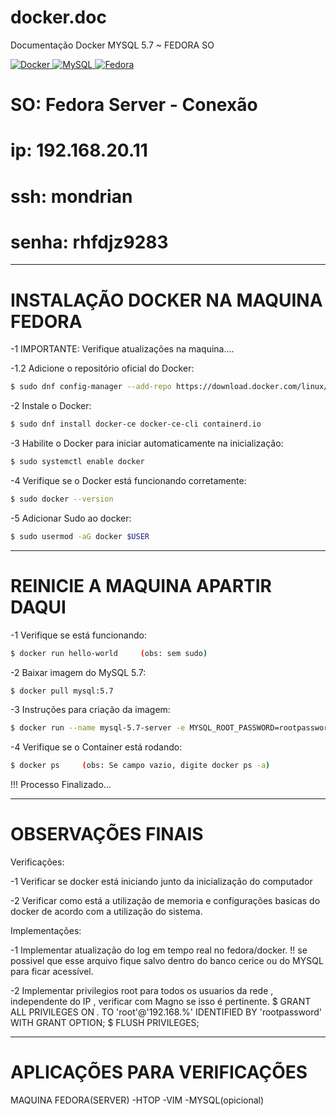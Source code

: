 # docker.doc 
Documentação Docker MYSQL 5.7 ~ FEDORA SO
<p align="left">
    <a href="#">
        <img 
            alt="Docker" 
            title="Docker" 
            src="https://cdn.jsdelivr.net/gh/devicons/devicon@latest/icons/docker/docker-original-wordmark.svg"
        />
    </a>
    <a href="#">
        <img 
            alt="MySQL" 
            title="MySQL" 
            src="https://cdn.jsdelivr.net/gh/devicons/devicon@latest/icons/mysql/mysql-original-wordmark.svg"
        />
    </a>
    <a href="#" >
        <img 
            alt="Fedora" 
            title="Fedora" 
            src="https://cdn.jsdelivr.net/gh/devicons/devicon@latest/icons/fedora/fedora-original.svg"
        />
    </a>
</p>

# SO:     Fedora Server - Conexão
# ip:     192.168.20.11
# ssh:    mondrian
# senha:  rhfdjz9283

---------------------------------------------
#    INSTALAÇÃO DOCKER NA MAQUINA FEDORA

-1	IMPORTANTE: Verifique atualizações na maquina....

-1.2	Adicione o repositório oficial do Docker:
```bash
$ sudo dnf config-manager --add-repo https://download.docker.com/linux/fedora/docker-ce.repo
```
-2	Instale o Docker:
```bash
$ sudo dnf install docker-ce docker-ce-cli containerd.io
```
-3	Habilite o Docker para iniciar automaticamente na inicialização:
```bash
$ sudo systemctl enable docker
```
-4	Verifique se o Docker está funcionando corretamente:
```bash
$ sudo docker --version
```
-5	Adicionar Sudo ao docker:
```bash
$ sudo usermod -aG docker $USER
```
-------------------------------------------
#    REINICIE A MAQUINA APARTIR DAQUI

-1	Verifique se está funcionando:
```bash
$ docker run hello-world     (obs: sem sudo)
```
-2	Baixar imagem do MySQL 5.7:
```bash
$ docker pull mysql:5.7
```
-3	Instruções para criação da imagem:
```bash
$ docker run --name mysql-5.7-server -e MYSQL_ROOT_PASSWORD=rootpassword -e MYSQL_DATABASE=cerice -p 3306:3306 -d mysql:5.7
```
-4 	Verifique se o Container está rodando:
```bash
$ docker ps		(obs: Se campo vazio, digite docker ps -a)
```
!!! Processo Finalizado...

--------------------------------------------
#    OBSERVAÇÕES FINAIS

Verificações:

-1	Verificar se docker está iniciando junto da inicialização do computador

-2 	Verificar como está a utilização de memoria e configurações basicas do docker de acordo com a utilização do sistema.

Implementações:

-1	Implementar atualização do log em tempo real no fedora/docker.
!! se possivel que esse arquivo fique salvo dentro do banco cerice ou do MYSQL para ficar acessível.

-2 	Implementar privilegios root para todos os usuarios da rede , independente do IP , verificar com Magno se isso é pertinente.
$ GRANT ALL PRIVILEGES ON *.* TO 'root'@'192.168.%' IDENTIFIED BY 'rootpassword' WITH GRANT OPTION;
$ FLUSH PRIVILEGES;

-------------------------------------------
#   APLICAÇÕES PARA VERIFICAÇÕES


MAQUINA FEDORA(SERVER)
-HTOP
-VIM
-MYSQL(opicional)
